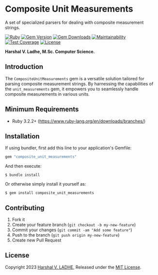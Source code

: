 # Composite Unit Measurements

A set of specialized parsers for dealing with composite measurement strings.

[![Ruby](https://github.com/shivam091/composite_unit_measurements/actions/workflows/main.yml/badge.svg)](https://github.com/shivam091/composite_unit_measurements/actions/workflows/main.yml)
[![Gem Version](https://badge.fury.io/rb/composite_unit_measurements.svg)](https://badge.fury.io/rb/composite_unit_measurements)
[![Gem Downloads](https://img.shields.io/gem/dt/composite_unit_measurements.svg)](http://rubygems.org/gems/composite_unit_measurements)
[![Maintainability](https://api.codeclimate.com/v1/badges/94e13b43cdd19e6c462c/maintainability)](https://codeclimate.com/github/shivam091/composite_unit_measurements/maintainability)
[![Test Coverage](https://api.codeclimate.com/v1/badges/94e13b43cdd19e6c462c/test_coverage)](https://codeclimate.com/github/shivam091/composite_unit_measurements/test_coverage)
[![License](https://img.shields.io/badge/License-MIT-blue.svg)](https://github.com/shivam091/composite_unit_measurements/blob/main/LICENSE)

**Harshal V. Ladhe, M.Sc. Computer Science.**

## Introduction

The `CompositeUnitMeasurements` gem is a versatile solution tailored for parsing
composite measurement strings. By harnessing the capabilities of the `unit_measurements`
gem, it empowers you to seamlessly handle composite measurements in various units.

## Minimum Requirements

* Ruby 3.2.2+ (https://www.ruby-lang.org/en/downloads/branches/)

## Installation

If using bundler, first add this line to your application's Gemfile:

```ruby
gem "composite_unit_measurements"
```

And then execute:

`$ bundle install`

Or otherwise simply install it yourself as:

`$ gem install composite_unit_measurements`

## Contributing

1. Fork it
2. Create your feature branch (`git checkout -b my-new-feature`)
3. Commit your changes (`git commit -am "Add some feature"`)
4. Push to the branch (`git push origin my-new-feature`)
5. Create new Pull Request

## License

Copyright 2023 [Harshal V. LADHE]((https://shivam091.github.io)), Released under the [MIT License](http://opensource.org/licenses/MIT).
